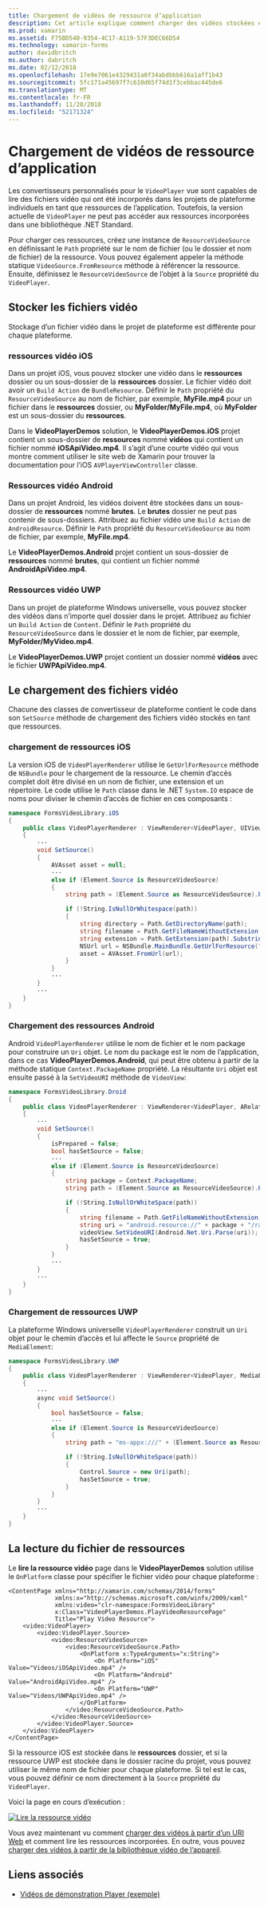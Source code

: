 ```yaml
---
title: Chargement de vidéos de ressource d’application
description: Cet article explique comment charger des vidéos stockées en tant que ressources d’application dans une application de lecteur vidéo, à l’aide de Xamarin.Forms.
ms.prod: xamarin
ms.assetid: F75BD540-9354-4C17-A119-57F3DEC66D54
ms.technology: xamarin-forms
author: davidbritch
ms.author: dabritch
ms.date: 02/12/2018
ms.openlocfilehash: 17e9e7061e4329431a0f34abdbbb616a1aff1b43
ms.sourcegitcommit: 5fc171a45697f7c610d65f74d1f3cebbac445de6
ms.translationtype: MT
ms.contentlocale: fr-FR
ms.lasthandoff: 11/20/2018
ms.locfileid: "52171324"
---
```

# <a name="loading-application-resource-videos"></a>Chargement de vidéos de ressource d’application

Les convertisseurs personnalisés pour le `VideoPlayer` vue sont capables de lire des fichiers vidéo qui ont été incorporés dans les projets de plateforme individuels en tant que ressources de l’application. Toutefois, la version actuelle de `VideoPlayer` ne peut pas accéder aux ressources incorporées dans une bibliothèque .NET Standard.

Pour charger ces ressources, créez une instance de `ResourceVideoSource` en définissant le `Path` propriété sur le nom de fichier (ou le dossier et nom de fichier) de la ressource. Vous pouvez également appeler la méthode statique `VideoSource.FromResource` méthode à référencer la ressource. Ensuite, définissez le `ResourceVideoSource` de l’objet à la `Source` propriété du `VideoPlayer`.

## <a name="storing-the-video-files"></a>Stocker les fichiers vidéo

Stockage d’un fichier vidéo dans le projet de plateforme est différente pour chaque plateforme.

### <a name="ios-video-resources"></a>ressources vidéo iOS

Dans un projet iOS, vous pouvez stocker une vidéo dans le **ressources** dossier ou un sous-dossier de la **ressources** dossier. Le fichier vidéo doit avoir un `Build Action` de `BundleResource`. Définir le `Path` propriété du `ResourceVideoSource` au nom de fichier, par exemple, **MyFile.mp4** pour un fichier dans le **ressources** dossier, ou **MyFolder/MyFile.mp4**, où **MyFolder** est un sous-dossier du **ressources**.

Dans le **VideoPlayerDemos** solution, le **VideoPlayerDemos.iOS** projet contient un sous-dossier de **ressources** nommé **vidéos** qui contient un fichier nommé **iOSApiVideo.mp4**. Il s’agit d’une courte vidéo qui vous montre comment utiliser le site web de Xamarin pour trouver la documentation pour l’iOS `AVPlayerViewController` classe.

### <a name="android-video-resources"></a>Ressources vidéo Android

Dans un projet Android, les vidéos doivent être stockées dans un sous-dossier de **ressources** nommé **brutes**. Le **brutes** dossier ne peut pas contenir de sous-dossiers. Attribuez au fichier vidéo une `Build Action` de `AndroidResource`. Définir le `Path` propriété du `ResourceVideoSource` au nom de fichier, par exemple, **MyFile.mp4**.

Le **VideoPlayerDemos.Android** projet contient un sous-dossier de **ressources** nommé **brutes**, qui contient un fichier nommé **AndroidApiVideo.mp4**.

### <a name="uwp-video-resources"></a>Ressources vidéo UWP

Dans un projet de plateforme Windows universelle, vous pouvez stocker des vidéos dans n’importe quel dossier dans le projet. Attribuez au fichier un `Build Action` de `Content`. Définir le `Path` propriété du `ResourceVideoSource` dans le dossier et le nom de fichier, par exemple, **MyFolder/MyVideo.mp4**.

Le **VideoPlayerDemos.UWP** projet contient un dossier nommé **vidéos** avec le fichier **UWPApiVideo.mp4**.

## <a name="loading-the-video-files"></a>Le chargement des fichiers vidéo

Chacune des classes de convertisseur de plateforme contient le code dans son `SetSource` méthode de chargement des fichiers vidéo stockés en tant que ressources.

### <a name="ios-resource-loading"></a>chargement de ressources iOS

La version iOS de `VideoPlayerRenderer` utilise le `GetUrlForResource` méthode de `NSBundle` pour le chargement de la ressource. Le chemin d’accès complet doit être divisé en un nom de fichier, une extension et un répertoire. Le code utilise le `Path` classe dans le .NET `System.IO` espace de noms pour diviser le chemin d’accès de fichier en ces composants :

```csharp
namespace FormsVideoLibrary.iOS
{
    public class VideoPlayerRenderer : ViewRenderer<VideoPlayer, UIView>
    {
        ···
        void SetSource()
        {
            AVAsset asset = null;
            ···
            else if (Element.Source is ResourceVideoSource)
            {
                string path = (Element.Source as ResourceVideoSource).Path;

                if (!String.IsNullOrWhitespace(path))
                {
                    string directory = Path.GetDirectoryName(path);
                    string filename = Path.GetFileNameWithoutExtension(path);
                    string extension = Path.GetExtension(path).Substring(1);
                    NSUrl url = NSBundle.MainBundle.GetUrlForResource(filename, extension, directory);
                    asset = AVAsset.FromUrl(url);
                }
            }
            ···
        }
        ···
    }
}
```

### <a name="android-resource-loading"></a>Chargement des ressources Android

Android `VideoPlayerRenderer` utilise le nom de fichier et le nom package pour construire un `Uri` objet. Le nom du package est le nom de l’application, dans ce cas **VideoPlayerDemos.Android**, qui peut être obtenu à partir de la méthode statique `Context.PackageName` propriété. La résultante `Uri` objet est ensuite passé à la `SetVideoURI` méthode de `VideoView`:

```csharp
namespace FormsVideoLibrary.Droid
{
    public class VideoPlayerRenderer : ViewRenderer<VideoPlayer, ARelativeLayout>
    {
        ···    
        void SetSource()
        {
            isPrepared = false;
            bool hasSetSource = false;
            ···
            else if (Element.Source is ResourceVideoSource)
            {
                string package = Context.PackageName;
                string path = (Element.Source as ResourceVideoSource).Path;

                if (!String.IsNullOrWhiteSpace(path))
                {
                    string filename = Path.GetFileNameWithoutExtension(path).ToLowerInvariant();
                    string uri = "android.resource://" + package + "/raw/" + filename;
                    videoView.SetVideoURI(Android.Net.Uri.Parse(uri));
                    hasSetSource = true;
                }
            }
            ···
        }
        ···
    }
}
```

### <a name="uwp-resource-loading"></a>Chargement de ressources UWP

La plateforme Windows universelle `VideoPlayerRenderer` construit un `Uri` objet pour le chemin d’accès et lui affecte le `Source` propriété de `MediaElement`:

```csharp
namespace FormsVideoLibrary.UWP
{
    public class VideoPlayerRenderer : ViewRenderer<VideoPlayer, MediaElement>
    {
        ···
        async void SetSource()
        {
            bool hasSetSource = false;
            ···
            else if (Element.Source is ResourceVideoSource)
            {
                string path = "ms-appx:///" + (Element.Source as ResourceVideoSource).Path;

                if (!String.IsNullOrWhiteSpace(path))
                {
                    Control.Source = new Uri(path);
                    hasSetSource = true;
                }
            }
        }
        ···
    }
}
```

## <a name="playing-the-resource-file"></a>La lecture du fichier de ressources

Le **lire la ressource vidéo** page dans le **VideoPlayerDemos** solution utilise le `OnPlatform` classe pour spécifier le fichier vidéo pour chaque plateforme :

```xaml
<ContentPage xmlns="http://xamarin.com/schemas/2014/forms"
             xmlns:x="http://schemas.microsoft.com/winfx/2009/xaml"
             xmlns:video="clr-namespace:FormsVideoLibrary"
             x:Class="VideoPlayerDemos.PlayVideoResourcePage"
             Title="Play Video Resource">
    <video:VideoPlayer>
        <video:VideoPlayer.Source>
            <video:ResourceVideoSource>
                <video:ResourceVideoSource.Path>
                    <OnPlatform x:TypeArguments="x:String">
                        <On Platform="iOS" Value="Videos/iOSApiVideo.mp4" />
                        <On Platform="Android" Value="AndroidApiVideo.mp4" />
                        <On Platform="UWP" Value="Videos/UWPApiVideo.mp4" />
                    </OnPlatform>
                </video:ResourceVideoSource.Path>
            </video:ResourceVideoSource>
        </video:VideoPlayer.Source>
    </video:VideoPlayer>
</ContentPage>
```

Si la ressource iOS est stockée dans le **ressources** dossier, et si la ressource UWP est stockée dans le dossier racine du projet, vous pouvez utiliser le même nom de fichier pour chaque plateforme. Si tel est le cas, vous pouvez définir ce nom directement à la `Source` propriété du `VideoPlayer`.

Voici la page en cours d’exécution :

[![Lire la ressource vidéo](loading-resources-images/playvideoresource-small.png "lire la ressource vidéo")](loading-resources-images/playvideoresource-large.png#lightbox "lire les ressources vidéo")

Vous avez maintenant vu comment [charger des vidéos à partir d’un URI Web](web-videos.md) et comment lire les ressources incorporées. En outre, vous pouvez [charger des vidéos à partir de la bibliothèque vidéo de l’appareil](accessing-library.md).


## <a name="related-links"></a>Liens associés

- [Vidéos de démonstration Player (exemple)](https://developer.xamarin.com/samples/xamarin-forms/customrenderers/VideoPlayerDemos/)
